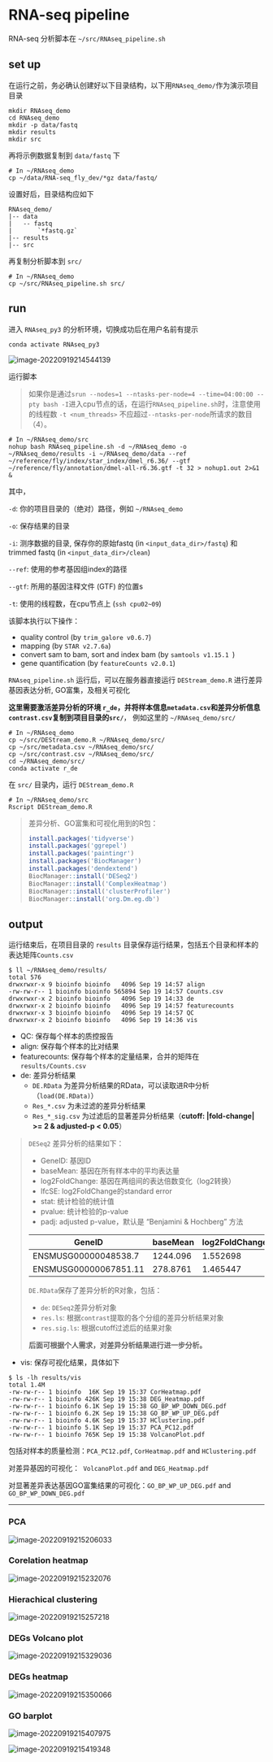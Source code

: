 # RNA-seq pipeline

RNA-seq 分析脚本在 `~/src/RNAseq_pipeline.sh` 

## set up

在运行之前，务必确认创建好以下目录结构，以下用`RNAseq_demo/`作为演示项目目录

```{shell}
mkdir RNAseq_demo
cd RNAseq_demo
mkdir -p data/fastq
mkdir results
mkdir src
```

再将示例数据复制到 `data/fastq` 下

```shell
# In ~/RNAseq_demo
cp ~/data/RNA-seq_fly_dev/*gz data/fastq/
```

设置好后，目录结构应如下

```shell
RNAseq_demo/
|-- data
|   -- fastq
|   	`*fastq.gz`
|-- results
|-- src
```

再复制分析脚本到 `src/` 

```shell
# In ~/RNAseq_demo
cp ~/src/RNAseq_pipeline.sh src/
```

## run

进入 `RNAseq_py3` 的分析环境，切换成功后在用户名前有提示

```shell
conda activate RNAseq_py3
```

![image-20220919214544139](run_pipeline/image-20220919214544139.png)

运行脚本

> 如果你是通过`srun --nodes=1 --ntasks-per-node=4 --time=04:00:00 --pty bash -I`进入cpu节点的话，在运行`RNAseq_pipeline.sh`时，注意使用的线程数 `-t <num_threads>` 不应超过`--ntasks-per-node`所请求的数目（4）。 

```shell
# In ~/RNAseq_demo/src
nohup bash RNAseq_pipeline.sh -d ~/RNAseq_demo -o ~/RNAseq_demo/results -i ~/RNAseq_demo/data --ref ~/reference/fly/index/star_index/dmel_r6.36/ --gtf ~/reference/fly/annotation/dmel-all-r6.36.gtf -t 32 > nohup1.out 2>&1 &
```

其中，

`-d`: 你的项目目录的（绝对）路径，例如 `~/RNAseq_demo`

`-o`: 保存结果的目录

`-i`: 测序数据的目录, 保存你的原始fastq (in `<input_data_dir>/fastq`) 和trimmed fastq (in `<input_data_dir>/clean`)

`--ref`: 使用的参考基因组index的路径

`--gtf`:  所用的基因注释文件 (GTF) 的位置s

`-t`: 使用的线程数，在cpu节点上 (`ssh cpu02~09`)

该脚本执行以下操作：

- quality control (by `trim_galore v0.6.7`)
- mapping (by `STAR v2.7.6a`)
- convert sam to bam, sort and index bam (by `samtools v1.15.1 `)
- gene quantification (by `featureCounts v2.0.1`)

`RNAseq_pipeline.sh` 运行后，可以在服务器直接运行 `DEStream_demo.R` 进行差异基因表达分析, GO富集，及相关可视化

**这里需要激活差异分析的环境 `r_de`，并将样本信息`metadata.csv`和差异分析信息`contrast.csv`复制到项目目录的`src/`**， 例如这里的 `~/RNAseq_demo/src/`

```shell
# In ~/RNAseq_demo
cp ~/src/DEStream_demo.R ~/RNAseq_demo/src/
cp ~/src/metadata.csv ~/RNAseq_demo/src/
cp ~/src/contrast.csv ~/RNAseq_demo/src/
cd ~/RNAseq_demo/src/
conda activate r_de
```

在 `src/` 目录内，运行 `DEStream_demo.R` 

```shell
# In ~/RNAseq_demo/src
Rscript DEStream_demo.R
```

> 差异分析、GO富集和可视化用到的R包：
>
> ```R
> install.packages('tidyverse')
> install.packages('ggrepel')
> install.packages('paintingr')
> install.packages('BiocManager')
> install.packages('dendextend')
> BiocManager::install('DESeq2')
> BiocManager::install('ComplexHeatmap')
> BiocManager::install('clusterProfiler')
> BiocManager::install('org.Dm.eg.db')
> ```



## output

运行结束后，在项目目录的 `results` 目录保存运行结果，包括五个目录和样本的表达矩阵`Counts.csv`

```shell
$ ll ~/RNAseq_demo/results/
total 576
drwxrwxr-x 9 bioinfo bioinfo   4096 Sep 19 14:57 align
-rw-rw-r-- 1 bioinfo bioinfo 565894 Sep 19 14:57 Counts.csv
drwxrwxr-x 2 bioinfo bioinfo   4096 Sep 19 14:33 de
drwxrwxr-x 2 bioinfo bioinfo   4096 Sep 19 14:57 featurecounts
drwxrwxr-x 3 bioinfo bioinfo   4096 Sep 19 14:57 QC
drwxrwxr-x 2 bioinfo bioinfo   4096 Sep 19 14:36 vis
```

- QC: 保存每个样本的质控报告
- align: 保存每个样本的比对结果
- featurecounts: 保存每个样本的定量结果，合并的矩阵在 `results/Counts.csv`
- de: 差异分析结果
  - `DE.RData` 为差异分析结果的RData，可以读取进R中分析 （`load(DE.RData)`）
  - `Res_*.csv` 为未过滤的差异分析结果
  - `Res_*_sig.csv` 为过滤后的显著差异分析结果（**cutoff: |fold-change| >= 2 & adjusted-p < 0.05**）

> `DESeq2` 差异分析的结果如下：
>
> - GeneID: 基因ID
> - baseMean: 基因在所有样本中的平均表达量
> - log2FoldChange: 基因在两组间的表达倍数变化（log2转换）
> - lfcSE: log2FoldChange的standard error
> - stat: 统计检验的统计值
> - pvalue: 统计检验的p-value
> - padj: adjusted p-value，默认是 “Benjamini & Hochberg” 方法
>
> | GeneID                | baseMean | log2FoldChange | lfcSE    | stat     | pvalue   | padj     |
> | --------------------- | -------- | -------------- | -------- | -------- | -------- | -------- |
> | ENSMUSG00000048538.7  | 1244.096 | 1.552698       | 0.391689 | 3.964106 | 7.37E-05 | 0.002497 |
> | ENSMUSG00000067851.11 | 278.8761 | 1.465447       | 0.38467  | 3.80962  | 0.000139 | 0.003611 |
>
> `DE.RData`保存了差异分析的R对象，包括：
>
> - `de`: `DESeq2`差异分析对象
> - `res.ls`: 根据`contrast`提取的各个分组的差异分析结果对象
> - `res.sig.ls`: 根据cutoff过滤后的结果对象
>
> **后面可根据个人需求，对差异分析结果进行进一步分析。**

- vis: 保存可视化结果，具体如下

```shell
$ ls -lh results/vis
total 1.4M
-rw-rw-r-- 1 bioinfo  16K Sep 19 15:37 CorHeatmap.pdf
-rw-rw-r-- 1 bioinfo 426K Sep 19 15:38 DEG_Heatmap.pdf
-rw-rw-r-- 1 bioinfo 6.1K Sep 19 15:38 GO_BP_WP_DOWN_DEG.pdf
-rw-rw-r-- 1 bioinfo 6.2K Sep 19 15:38 GO_BP_WP_UP_DEG.pdf
-rw-rw-r-- 1 bioinfo 4.6K Sep 19 15:37 HClustering.pdf
-rw-rw-r-- 1 bioinfo 5.1K Sep 19 15:37 PCA_PC12.pdf
-rw-rw-r-- 1 bioinfo 765K Sep 19 15:38 VolcanoPlot.pdf
```

包括对样本的质量检测：`PCA_PC12.pdf`, `CorHeatmap.pdf` and `HClustering.pdf`

对差异基因的可视化：` VolcanoPlot.pdf` and `DEG_Heatmap.pdf`

对显著差异表达基因GO富集结果的可视化：`GO_BP_WP_UP_DEG.pdf` and `GO_BP_WP_DOWN_DEG.pdf`

----

### PCA

![image-20220919215206033](run_pipeline/image-20220919215206033.png)

### Corelation heatmap

![image-20220919215232076](run_pipeline/image-20220919215232076.png)

### Hierachical clustering

![image-20220919215257218](run_pipeline/image-20220919215257218.png)

### DEGs Volcano plot

![image-20220919215329036](run_pipeline/image-20220919215329036.png)

### DEGs heatmap

![image-20220919215350066](run_pipeline/image-20220919215350066.png)

### GO barplot

![image-20220919215407975](run_pipeline/image-20220919215407975.png)

![image-20220919215419348](run_pipeline/image-20220919215419348.png)

